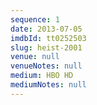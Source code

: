 ```yaml
---
sequence: 1
date: 2013-07-05
imdbId: tt0252503
slug: heist-2001
venue: null
venueNotes: null
medium: HBO HD
mediumNotes: null
---
```


